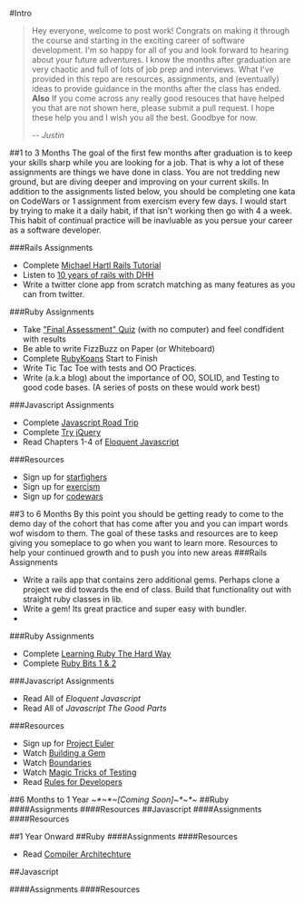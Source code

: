 #Intro
>Hey everyone, welcome to post work! Congrats on making it through the course and starting in the exciting career of software development. I'm so happy for all of you and look forward to hearing about your future adventures. I know the months after graduation are very chaotic and full of lots of job prep and interviews. What I've provided in this repo are resources, assignments, and (eventually) ideas to provide guidance in the months after the class has ended. __Also__ If you come across any really good resouces that have helped you that are not shown here, please submit a pull request. I hope these help you and I wish you all the best. Goodbye for now.
>
>  -- <cite>Justin</cite>

##1 to 3 Months
The goal of the first few months after graduation is to keep your skills sharp while you are looking for a job. That is why a lot of these assignments are things we have done in class. You are not tredding new ground, but are diving deeper and improving on your current skills. In addition to the assignments listed below, you should be completing one kata on CodeWars or 1 assignment from exercism every few days. I would start by trying to make it a daily habit, if that isn't working then go with 4 a week. This habit of continual practice will be inavluable as you persue your career as a software developer.

###Rails Assignments
  - Complete [Michael Hartl Rails Tutorial](https://www.railstutorial.org/)
  - Listen to [10 years of rails with DHH](https://thechangelog.com/145/)
  - Write a twitter clone app from scratch matching as many features as you can from twitter.
 
###Ruby Assignments
  - Take ["Final Assessment" Quiz](https://github.com/tiy-austin-ror-jan2015/postwork/blob/master/FinalAssessment.pdf) (with no computer) and feel condfident with results
  - Be able to write FizzBuzz on Paper (or Whiteboard)
  - Complete [RubyKoans](http://rubykoans.com/) Start to Finish
  - Write Tic Tac Toe with tests and OO Practices.
  - Write (a.k.a blog) about the importance of OO, SOLID, and Testing to good code bases. (A series of posts on these would work best)
 
###Javascript Assignments
  - Complete [Javascript Road Trip](https://www.codeschool.com/courses/javascript-road-trip-part-1)
  - Complete [Try jQuery](https://www.codeschool.com/courses/try-jquery)
  - Read Chapters 1-4 of [Eloquent Javascript](http://eloquentjavascript.net/)
 
###Resources
   - Sign up for [starfighers](http://www.starfighters.io/)
   - Sign up for [exercism](http://exercism.io/)
   - Sign up for [codewars](http://www.codewars.com/)
 
 
##3 to 6 Months
By this point you should be getting ready to come to the demo day of the cohort that has come after you and you can impart words wof wisdom to them. The goal of these tasks and resources are to keep giving you someplace to go when you want to learn more. Resources to help your continued growth and to push you into new areas
###Rails Assignments
  - Write a rails app that contains zero additional gems. Perhaps clone a project we did towards the end of class. Build that functionality out with straight ruby classes in lib.
  - Write a gem! Its great practice and super easy with bundler.
  - 
  
###Ruby Assignments
  - Complete [Learning Ruby The Hard Way](http://learnrubythehardway.org/book/)
  - Complete [Ruby Bits 1 & 2](https://www.codeschool.com/paths/ruby)
 
###Javascript Assignments
  - Read All of _Eloquent Javascript_
  - Read All of _Javascript The Good Parts_
 
###Resources
  - Sign up for [Project Euler](https://projecteuler.net/)
  - Watch [Building a Gem](http://railscasts.com/episodes/245-new-gem-with-bundler)
  - Watch [Boundaries](https://www.destroyallsoftware.com/talks/boundaries)
  - Watch [Magic Tricks of Testing](https://www.youtube.com/watch?v=URSWYvyc42M)
  - Read [Rules for Developers](https://robots.thoughtbot.com/sandi-metz-rules-for-developers)

##6 Months to 1 Year
_~*~\*~[Coming Soon]~\*~\*~_
##Ruby
####Assignments
####Resources
##Javascript
####Assignments
####Resources

##1 Year Onward
##Ruby
####Assignments
####Resources
  - Read [Compiler Architechture](http://cs.lmu.edu/~ray/notes/compilerarchitecture/)
  
  
##Javascript

####Assignments
####Resources


